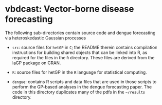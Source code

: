 # vbdcast: Vector-borne disease forecasting

The following sub-directories contain source code and dengue forecasting via heteroskedastic Gaussian processes

* `src`: source files for `hetGP` in `C`; the README therein contains compilation instructions for building shared objects that can be linked into R, as required for the files in the `R` directory.  These files are derived from the laGP package on CRAN.

* `R`: source files for hetGP in the `R` language for statistical computing.

* `dengue`: contains R scripts and data files that are used in those scripts to
perform the GP-based analyses in the dengue forecasting paper.  The code in this directory duplicates many of the pdfs in the `~/results` directory.